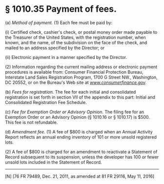 # § 1010.35   Payment of fees.

(a) *Method of payment.* (1) Each fee must be paid by:


(i) Certified check, cashier's check, or postal money order made payable to the Treasurer of the United States, with the registration number, when known, and the name, of the subdivision on the face of the check, and mailed to an address specified by the Director; or


(ii) Electronic payment in a manner specified by the Director.


(2) Information regarding the current mailing address or electronic payment procedures is available from: Consumer Financial Protection Bureau, Interstate Land Sales Registration Program, 1700 G Street NW., Washington, DC 20552, or on the Bureau's Web site at *www.consumerfinance.gov.*

(b) *Fees for registration.* The fee for each initial and consolidated registration is set forth in section VII of the appendix to this part: Initial and Consolidated Registration Fee Schedule.


(c) *Fee for Exemption Order or Advisory Opinion.* The filing fee for an Exemption Order or an Advisory Opinion (§ 1010.16 or § 1010.17) is $500. This fee is not refundable.


(d) *Amendment fee.* (1) A fee of $800 is charged when an Annual Activity Report reflects an annual ending inventory of 101 or more unsold registered lots.


(2) A fee of $800 is charged for an amendment to reactivate a Statement of Record subsequent to its suspension, unless the developer has 100 or fewer unsold lots included in the Statement of Record.



---

[N] [76 FR 79489, Dec. 21, 2011, as amended at 81 FR 29116, May 11, 2016]




